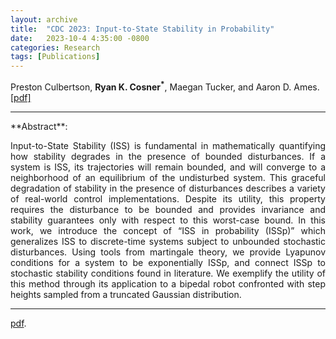 ```yaml
---
layout: archive
title:  "CDC 2023: Input-to-State Stability in Probability"
date:   2023-10-4 4:35:00 -0800
categories: Research
tags: [Publications]
---
```

Preston Culbertson, **Ryan K. Cosner<sup>&#42;</sup>**,  Maegan Tucker, and Aaron D. Ames. [[pdf]](https://arxiv.org/pdf/2304.14578.pdf)


<hr>
**Abstract**:
<p align="justify">
Input-to-State Stability (ISS) is fundamental in mathematically quantifying how stability degrades in the presence of bounded disturbances. If a system is ISS, its trajectories will remain bounded, and will converge to a neighborhood of an equilibrium of the undisturbed system. This graceful degradation of stability in the presence of disturbances describes a variety of real-world control implementations. Despite its utility, this property requires the disturbance to be bounded and provides invariance and stability guarantees only with respect to this worst-case bound. In this work, we introduce the concept of “ISS in probability (ISSp)” which generalizes ISS to discrete-time systems subject to unbounded stochastic disturbances. Using tools from martingale theory, we provide Lyapunov conditions for a system to be exponentially ISSp, and connect ISSp to stochastic stability conditions found in literature. We exemplify the utility of this method through its application to a bipedal robot confronted with step heights sampled from a truncated Gaussian distribution.
</p>
<hr> 

[pdf](https://arxiv.org/pdf/2304.14578.pdf). 